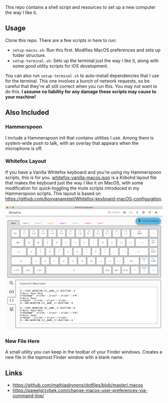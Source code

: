 This repo contains a shell script and resources to set up a new computer the way I like it.

## Usage
Clone this repo. There are a few scripts in here to run:
- `setup-macos.sh`: Run this first. Modifies MacOS preferences and sets up folder structure.
- `setup-terminal.sh`: Sets up the terminal just the way I like it, along with some good utility scripts for iOS development.

You can also run `setup-terminal.sh` to auto-install dependencies that I use for the terminal. This one involves a bunch of network requests, so be careful that they're all still correct when you run this. You may not want to do this. **I assume no liability for any damage these scripts may cause to your machine!**

## Also Included
### Hammerspoon
I include a Hammerspoon init that contains utilities I use. Among them is system-wide push to talk, with an overlay that appears when the microphone is off.

### Whitefox Layout
If you have a Vanilla Whitefox keyboard and you're using my Hammerspoon scripts, this is for you. [whitefox-vanilla-macos.json](/files/optional/whitefox-vanilla-macos.json) is a Kiibohd layout file that makes the keyboard just the way I like it on MacOS, with some modification for quick-toggling the mute scripts introduced in my Hammerspoon scripts. This layout is based on https://github.com/boyvanamstel/Whitefox-keyboard-macOS-configuration.

![alt text][whitefox-preview]

### New File Here
A small utility you can keep in the toolbar of your Finder windows. Creates a new file in the topmost Finder window with a blank name.

## Links
* https://github.com/mathiasbynens/dotfiles/blob/master/.macos
* https://pawelgrzybek.com/change-macos-user-preferences-via-command-line/


<!-- References for links -->
[whitefox-preview]: /misc/whitefox-layout-preview.png "Whitefox Layout Preview"
